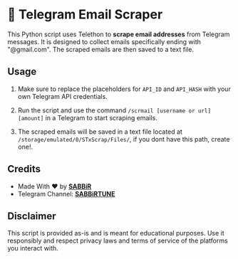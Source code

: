 # 📧 Telegram Email Scraper

This Python script uses Telethon to **scrape email addresses** from Telegram messages. It is designed to collect emails specifically ending with "@gmail.com". The scraped emails are then saved to a text file.

## Usage

1. Make sure to replace the placeholders for `API_ID` and `API_HASH` with your own Telegram API credentials.

2. Run the script and use the command `/scrmail [username or url] [amount]` in a Telegram to start scraping emails.

3. The scraped emails will be saved in a text file located at `/storage/emulated/0/STxScrap/Files/`, if you dont have this path, create one!.

## Credits

- Made With ❤️ by **[SABBiR](https://github.com/sabbiryan)**
- Telegram Channel: [**SABBiRTUNE**](https://t.me/SABBiRTUNE)

## Disclaimer

This script is provided as-is and is meant for educational purposes. Use it responsibly and respect privacy laws and terms of service of the platforms you interact with.
